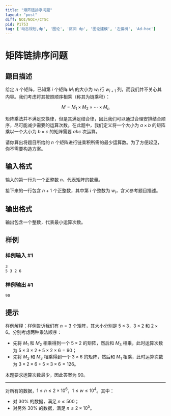 ```yaml
---
title: "矩阵链排序问题"
layout: "post"
diff: NOI/NOI+/CTSC
pid: P1753
tag: ['动态规划,dp', '图论', '区间 dp', '图论建模', '左偏树', 'Ad-hoc']
---
```

# 矩阵链排序问题
## 题目描述

给定 $n$ 个矩阵，已知第 $i$ 个矩阵 $M_i$ 的大小为 $w_i$ 行 $w_{i+1}$ 列，而我们并不关心其内容。我们考虑将其按照顺序相乘（称其为链乘积）：

$$ M = M_1 \times M_2 \times \cdots \times M_n $$

矩阵乘法并不满足交换律，但是其满足结合律，因此我们可以通过合理安排结合顺序，尽可能减少需要的运算次数。在此题中，我们定义将一个大小为 $a \times b$ 的矩阵乘以一个大小为 $b \times c$ 的矩阵需要 $abc$ 次运算。

请你算出将题目所给的 $n$ 个矩阵进行链乘积所需的最少运算数。为了方便起见，你不需要构造方案。
## 输入格式

输入的第一行为一个正整数 $n$，代表矩阵的数量。

接下来的一行包含 $n+1$ 个正整数，其中第 $i$ 个整数为 $w_i$，含义参考题目描述。
## 输出格式

输出包含一个整数，代表最小运算次数。
## 样例

### 样例输入 #1
```
3
5 3 2 6
```
### 样例输出 #1
```
90
```
## 提示

样例解释：样例告诉我们有 $n = 3$ 个矩阵，其大小分别是 $5 \times 3$，$3 \times 2$ 和 $2 \times 6$。分别考虑两种乘法顺序：

- 先将 $M_1$ 和 $M_2$ 相乘得到一个 $5 \times 2$ 的矩阵，然后和 $M_3$ 相乘，此时运算次数为 $5 \times 3 \times 2 + 5 \times 2 \times 6 = 90$；
- 先将 $M_2$ 和 $M_3$ 相乘得到一个 $3 \times 6$ 的矩阵，然后和 $M_1$ 相乘，此时运算次数为 $3 \times 2 \times 6 + 5 \times 3 \times 6 = 126$。

本题要求运算次数最少，因此答案为 $90$。

---

对所有的数据，$1 \leq n \leq 2 \times 10^6$，$1 \leq w \leq 10^4$。其中：

- 对 $30\%$ 的数据，满足 $n \leq 500$；
- 对另外 $30\%$ 的数据，满足 $n \leq 2 \times 10^5$。
